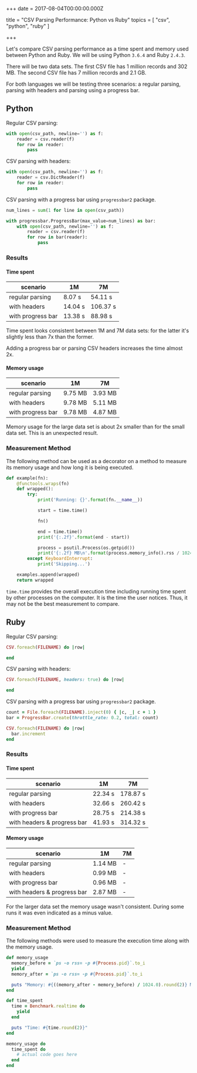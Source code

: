 
+++
date = 2017-08-04T00:00:00.000Z


title = "CSV Parsing Performance: Python vs Ruby"
topics = [ "csv", "python", "ruby" ]

+++

Let's compare CSV parsing performance as a time spent and memory used between Python and Ruby. We will be using Python `3.6.4` and Ruby `2.4.3`.

There will be two data sets. The first CSV file has 1 million records and 302 MB. The second CSV file has 7 million records and 2.1 GB.

For both languages we will be testing three scenarios: a regular parsing, parsing with headers and parsing using a progress bar.

## Python

Regular CSV parsing:

```py
with open(csv_path, newline='') as f:
    reader = csv.reader(f)
    for row in reader:
        pass
```

CSV parsing with headers:

```py
with open(csv_path, newline='') as f:
    reader = csv.DictReader(f)
    for row in reader:
        pass
```

CSV parsing with a progress bar using `progressbar2` package.

```py
num_lines = sum(1 for line in open(csv_path))

with progressbar.ProgressBar(max_value=num_lines) as bar:
    with open(csv_path, newline='') as f:
        reader = csv.reader(f)
        for row in bar(reader):
            pass
```

### Results

#### Time spent

| scenario | 1M | 7M |
| - | - | - |
| regular parsing | 8.07 s | 54.11 s |
| with headers | 14.04 s | 106.37 s |
| with progress bar | 13.38 s | 88.98 s |

Time spent looks consistent between 1M and 7M data sets: for the latter it's slightly less than 7x than the former.

Adding a progress bar or parsing CSV headers increases the time almost 2x.

#### Memory usage

| scenario | 1M | 7M |
| - | - | - |
| regular parsing | 9.75 MB | 3.93 MB |
| with headers | 9.78 MB | 5.11 MB |
| with progress bar | 9.78 MB | 4.87 MB |

Memory usage for the large data set is about 2x smaller than for the small data set. This is an unexpected result.

### Measurement Method

The following method can be used as a decorator on a method to measure its memory usage and how long it is being executed.

```py
def example(fn):
    @functools.wraps(fn)
    def wrapped():
        try:
            print('Running: {}'.format(fn.__name__))

            start = time.time()

            fn()

            end = time.time()
            print('{:.2f}'.format(end - start))

            process = psutil.Process(os.getpid())
            print('{:.2f} MB\n'.format(process.memory_info().rss / 1024 / 1024))
        except KeyboardInterrupt:
            print('Skipping...')

    examples.append(wrapped)
    return wrapped
```

`time.time` provides the overall execution time including running time spent by other processes on the computer. It is the time the user notices. Thus, it may not be the best measurement to compare.

## Ruby

Regular CSV parsing:

```rb
CSV.foreach(FILENAME) do |row|

end
```

CSV parsing with headers:

```rb
CSV.foreach(FILENAME, headers: true) do |row|

end
```

CSV parsing with a progress bar using `progressbar2` package.

```rb
count = File.foreach(FILENAME).inject(0) { |c, _| c + 1 }
bar = ProgressBar.create(throttle_rate: 0.2, total: count)

CSV.foreach(FILENAME) do |row|
  bar.increment
end
```

### Results

#### Time spent

| scenario | 1M | 7M |
| - | - | - |
| regular parsing | 22.34 s | 178.87 s |
| with headers | 32.66 s | 260.42 s |
| with progress bar | 28.75 s | 214.38 s |
| with headers & progress bar | 41.93 s | 314.32 s |

#### Memory usage

| scenario | 1M | 7M |
| - | - | - |
| regular parsing | 1.14 MB | - |
| with headers | 0.99 MB | - |
| with progress bar | 0.96 MB | - |
| with headers & progress bar | 2.87 MB | - |

For the larger data set the memory usage wasn't consistent. During some runs it was even indicated as a minus value.

### Measurement Method

The following methods were used to measure the execution time along with the memory usage.

```rb
def memory_usage
  memory_before = `ps -o rss= -p #{Process.pid}`.to_i
  yield
  memory_after = `ps -o rss= -p #{Process.pid}`.to_i

  puts "Memory: #{((memory_after - memory_before) / 1024.0).round(2)} MB"
end

def time_spent
  time = Benchmark.realtime do
    yield
  end

  puts "Time: #{time.round(2)}"
end
```

```rb
memory_usage do
  time_spent do
    # actual code goes here
  end
end
```
